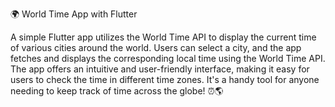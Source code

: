 
🌍 World Time App with Flutter

A simple Flutter app utilizes the World Time API to display the current time of various cities around the world. Users can select a city, and the app fetches and displays the corresponding local time using the World Time API. The app offers an intuitive and user-friendly interface, making it easy for users to check the time in different time zones. It's a handy tool for anyone needing to keep track of time across the globe! ⏰🌎
